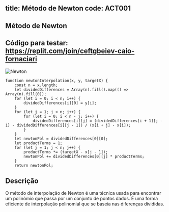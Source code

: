 title: Método de Newton
code: ACT001
---
## Método de Newton

## Código para testar: https://replit.com/join/ceftgbeiev-caio-fornaciari

![Newton](/images/Ativ9-images.jpg)

    function newtonInterpolation(x, y, targetX) {
        const n = x.length;
        let dividedDifferences = Array(n).fill().map(() => Array(n).fill(0));
        for (let i = 0; i < n; i++) {
            dividedDifferences[i][0] = y[i];
        }
        for (let j = 1; j < n; j++) {
            for (let i = 0; i < n - j; i++) {
                dividedDifferences[i][j] = (dividedDifferences[i + 1][j - 1] - dividedDifferences[i][j - 1]) / (x[i + j] - x[i]);
            }
        }
        let newtonPol = dividedDifferences[0][0];
        let productTerms = 1;
        for (let j = 1; j < n; j++) {
            productTerms *= (targetX - x[j - 1]);
            newtonPol += dividedDifferences[0][j] * productTerms;
        }
        return newtonPol;

## Descrição
O método de interpolação de Newton é uma técnica usada para encontrar um polinômio que passa por um conjunto de pontos dados. É uma forma eficiente de interpolação polinomial que se baseia nas diferenças divididas. 
